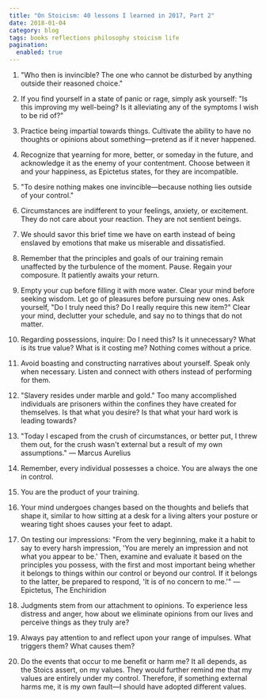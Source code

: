 ```yaml
---
title: "On Stoicism: 40 lessons I learned in 2017, Part 2"
date: 2018-01-04
category: blog
tags: books reflections philosophy stoicism life
pagination:
  enabled: true
---
```


1. "Who then is invincible? The one who cannot be disturbed by anything outside their reasoned choice."

2. If you find yourself in a state of panic or rage, simply ask yourself: "Is this improving my well-being? Is it alleviating any of the symptoms I wish to be rid of?"

3. Practice being impartial towards things. Cultivate the ability to have no thoughts or opinions about something—pretend as if it never happened.

4. Recognize that yearning for more, better, or someday in the future, and acknowledge it as the enemy of your contentment. Choose between it and your happiness, as Epictetus states, for they are incompatible.

5. "To desire nothing makes one invincible—because nothing lies outside of your control."

6. Circumstances are indifferent to your feelings, anxiety, or excitement. They do not care about your reaction. They are not sentient beings.

7. We should savor this brief time we have on earth instead of being enslaved by emotions that make us miserable and dissatisfied.

8. Remember that the principles and goals of our training remain unaffected by the turbulence of the moment. Pause. Regain your composure. It patiently awaits your return.

9. Empty your cup before filling it with more water. Clear your mind before seeking wisdom. Let go of pleasures before pursuing new ones. Ask yourself, "Do I truly need this? Do I really require this new item?" Clear your mind, declutter your schedule, and say no to things that do not matter.

10. Regarding possessions, inquire: Do I need this? Is it unnecessary? What is its true value? What is it costing me? Nothing comes without a price.

11. Avoid boasting and constructing narratives about yourself. Speak only when necessary. Listen and connect with others instead of performing for them.

12. "Slavery resides under marble and gold." Too many accomplished individuals are prisoners within the confines they have created for themselves. Is that what you desire? Is that what your hard work is leading towards?

13. "Today I escaped from the crush of circumstances, or better put, I threw them out, for the crush wasn't external but a result of my own assumptions." — Marcus Aurelius

14. Remember, every individual possesses a choice. You are always the one in control.

15. You are the product of your training.

16. Your mind undergoes changes based on the thoughts and beliefs that shape it, similar to how sitting at a desk for a living alters your posture or wearing tight shoes causes your feet to adapt.

17. On testing our impressions: "From the very beginning, make it a habit to say to every harsh impression, 'You are merely an impression and not what you appear to be.' Then, examine and evaluate it based on the principles you possess, with the first and most important being whether it belongs to things within our control or beyond our control. If it belongs to the latter, be prepared to respond, 'It is of no concern to me.'" — Epictetus, The Enchiridion

18. Judgments stem from our attachment to opinions. To experience less distress and anger, how about we eliminate opinions from our lives and perceive things as they truly are?

19. Always pay attention to and reflect upon your range of impulses. What triggers them? What causes them?

20. Do the events that occur to me benefit or harm me? It all depends, as the Stoics assert, on my values. They would further remind me that my values are entirely under my control. Therefore, if something external harms me, it is my own fault—I should have adopted different values.